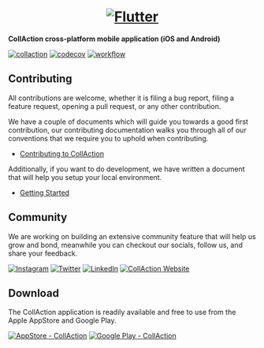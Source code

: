 <a href="https://collaction.org/">
  <h1 align="center">
    <picture>
      <img alt="Flutter" src="https://collaction.org/github/collaction-logo-large.png">
    </picture>
  </h1>
</a>

**CollAction cross-platform mobile application (iOS and Android)**

[![collaction](https://collaction.org/github/collaction-website-badge.svg)](https://collaction.org)
[![codecov](https://codecov.io/gh/CollActionteam/collaction_app/branch/development/graph/badge.svg?token=UVTCEGI5O1)](https://codecov.io/gh/CollActionteam/collaction_app)
[![workflow](https://github.com/CollActionTeam/collaction_app/actions/workflows/ci.yml/badge.svg?branch=development)](https://github.com/CollActionteam/collaction_app/actions)

## Contributing

All contributions are welcome, whether it is filing a bug report, filing a feature request, opening a pull request, or any other contribution.

We have a couple of documents which will guide you towards a good first contribution, our contributing documentation walks you through all of our conventions that we require you to uphold when contributing.

- [Contributing to CollAction](https://github.com/CollActionteam/collaction_app/blob/development/docs/CONTRIBUTING.md)

Additionally, if you want to do development, we have written a document that will help you setup your local environment.

- [Getting Started](https://github.com/CollActionteam/collaction_app/blob/development/docs/GETTING_STARTED.md)

## Community

We are working on building an extensive community feature that will help us grow and bond, meanwhile you can checkout our socials, follow us, and share your feedback.

[![Instagram](https://img.shields.io/badge/Instagram-833AB4?style=for-the-badge&logo=instagram&logoColor=white)](https://www.instagram.com/collaction_org/)
[![Twitter](https://img.shields.io/badge/Twitter-1DA1F2?style=for-the-badge&logo=twitter&logoColor=white)](https://twitter.com/CollAction_org)
[![LinkedIn](https://img.shields.io/badge/LinkedIn-0077B5?style=for-the-badge&logo=linkedin&logoColor=white)](https://www.linkedin.com/company/stichting-collaction)
[![CollAction Website](https://img.shields.io/badge/website-000000?style=for-the-badge&logo=About.me&logoColor=white)](https://collaction.org)

## Download

The CollAction application is readily available and free to use from the Apple AppStore and Google Play.

[![AppStore - CollAction](https://img.shields.io/badge/App_Store-0D96F6?style=for-the-badge&logo=app-store&logoColor=white)](https://apps.apple.com/us/app/collaction-power-to-the-crowd/id1597643827)
[![Google Play - CollAction](https://img.shields.io/badge/Google_Play-414141?style=for-the-badge&logo=google-play&logoColor=white)](https://play.google.com/store/apps/details?id=org.collaction.collaction_app)
